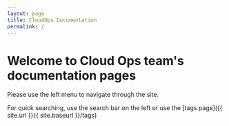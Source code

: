 ```yaml
---
layout: page
title: CloudOps Documentation
permalink: /
---
```


# Welcome to Cloud Ops team's documentation pages

Please use the left menu to navigate through the site.

For quick searching, use the search bar on the left or use the [tags page]({{ site.url }}{{ site.baseurl }}/tags)

<!--[Open an issue]({{ site.repo }}/issues) a-->
